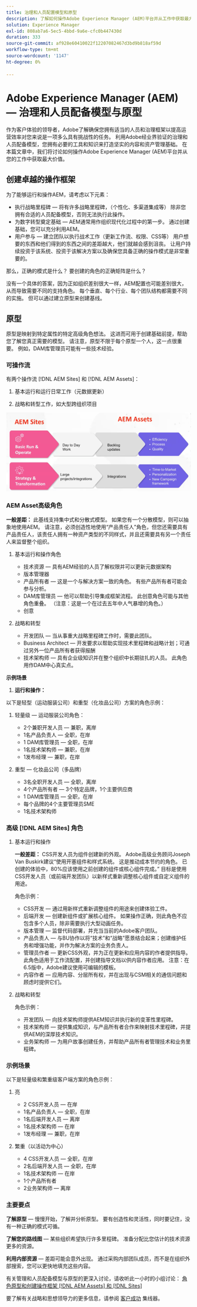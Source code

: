 ```yaml
---
title: 治理和人员配置模型和原型
description: 了解如何操作Adobe Experience Manager (AEM)平台并从工作中获取最大价值。
solution: Experience Manager
exl-id: 808ab7a6-5ec5-4bbd-9a6e-cfc0b447430d
duration: 333
source-git-commit: af928e60410022f12207082467d3bd9b818af59d
workflow-type: tm+mt
source-wordcount: '1147'
ht-degree: 0%

---
```


# Adobe Experience Manager (AEM) — 治理和人员配备模型与原型

作为客户体验的领导者，Adobe了解确保您拥有适当的人员和治理框架以提高运营效率对您来说是一项多么具有挑战性的任务。 利用Adobe经业界验证的治理和人员配备模型，您拥有必要的工具和知识来打造坚实的内容和资产管理基础。 在本篇文章中，我们将讨论如何操作Adobe Experience Manager (AEM)平台并从您的工作中获取最大价值。

## 创建卓越的操作框架

为了能够运行和操作AEM，请考虑以下元素：

* 执行战略里程碑 — 将有许多战略里程碑，（个性化、多渠道集成等） 除非您拥有合适的人员配备模型，否则无法执行此操作。
* 为数字转型奠定基础 — AEM通常用作组织现代化过程中的第一步。 通过创建基础，您可以充分利用AEM。
* 用户参与 — 建立团队以执行战术工作（更新工作流、权限、CSS等） 用户想要的东西和他们得到的东西之间的差距越大，他们就越会感到沮丧。 让用户持续投资于该系统、投资于该解决方案以及确保您具备正确的操作模式是非常重要的。

那么，正确的模式是什么？ 要创建的角色的正确矩阵是什么？

没有一个具体的答案，因为正如组织差别很大一样，AEM配置也可能差别很大，从而导致需要不同的支持角色。 每个垂直、每个行业、每个团队结构都需要不同的实施。 但可以通过建立原型来创建基线。

## 原型

原型是映射到特定属性的特定高级角色想法。 这进而可用于创建基础前提，帮助您了解您真正需要的模型。 请注意，原型不限于每个原型一个人，这一点很重要。 例如，DAM库管理员可能有一些技术经验。

### 可操作流

有两个操作流 [!DNL AEM Sites] 和 [!DNL AEM Assets]：

1. 基本运行和运行日常工作（元数据更新）

1. 战略和转型工作，如大型跨组织项目

![可操作流](assets/streams-of-operationalization.png)

### AEM Asset高级角色

**一般差距：** 此基线支持集中式和分散式模型。 如果您有一个分散模型，则可以抽象地使用AEM。 请注意，必须创造性地使用“产品责任人”角色，但您还需要具有产品责任人，该责任人拥有一种资产类型的不同样式，并且还需要具有另一个责任人来监督整个组织。

1. 基本运行和操作角色

   * 技术资源 — 具有AEM经验的人员了解权限并可以更新元数据架构
   * 版本管理器
   * 产品所有者 — 这是一个与解决方案一致的角色。 有些产品所有者可能会参与分析。
   * DAM库管理员 — 他可以帮助引导集成框架流程。 此创意角色可能与其他角色重叠。 （注意：这是一个在过去五年中人气暴增的角色。）
   * 创意

1. 战略和转型

   * 开发团队 — 当从事重大战略里程碑工作时，需要此团队。
   * Business Architect — 开发要求以帮助实现技术里程碑和战略计划；可通过另外一位产品所有者获得报酬
   * 技术架构师 — 具有企业级知识并在整个组织中长期驻扎的人员。 此角色用作DAM中心真实点。

**示例场景**

1. **运行和操作：**

以下是轻型（运动服装公司）和重型（化妆品公司）方案的角色示例：

1. 轻量级 — 运动服装公司角色：

   * 2个兼职开发人员 — 兼职，离岸
   * 1名产品负责人 — 全职，在岸
   * 1 DAM库管理员 — 全职，在岸
   * 1名技术架构师 — 兼职，在岸
   * 1发布经理 — 兼职，在岸

1. 重型 — 化妆品公司（多品牌）

   * 3名全职开发人员 — 全职，离岸
   * 4个产品所有者 — 3个特定品牌，1个主要供应商
   * 1 DAM库管理员 — 全职，在岸
   * 每个品牌的4个主要管理员SME
   * 1名技术架构师

### 高级 [!DNL AEM Sites] 角色

1. 基本运行和操作

   **一般差距：** CSS开发人员为组件创建新的外观。 Adobe高级业务顾问Joseph Van Buskirk建议“使用开塞组件和样式系统。 这是推动成本节约的角色。 已创建的体验中，80%应该使用之前创建的组件或核心组件完成。” 目标是使用CSS开发人员（或前端开发团队）以新样式重新调整核心组件或自定义组件的用途。

   角色示例：

   * CSS开发 — 通过用新样式重新调整组件的用途来创建体验工件。
   * 后端开发 — 创建新组件或扩展核心组件。 如果操作正确，则此角色不应包含多个人员，除非需要执行大型动画任务。
   * 版本管理 — 监督代码部署，并充当当前的Adobe客户团队。
   * 产品负责人 — 与BU协作以将“技术”和“战略”愿景结合起来；创建维护任务和增强功能，并作为解决方案的业务负责人。
   * 管理员作者 — 更新CSS外观，并为正在更新和应用内容的作者提供指导。 此角色适用于工作流配置，并创建指导文档以供内容作者应用。 注意：在6.5版中，Adobe建议使用可编辑的模板。
   * 内容作者 — 应用内容、分层所有权，并在出现与CSM相关的通信问题和顾虑时提供它们。

1. 战略和转型

   角色示例：

   * 开发团队 — 向技术架构师提供AEM知识并执行新的变革性里程碑。
   * 技术架构师 — 提供集成知识，与产品所有者合作来映射技术里程碑，并提供AEM的深厚技术知识。
   * 业务架构师 — 为用户故事创建任务，并帮助产品所有者管理技术和业务里程碑。

### 示例场景

以下是轻量级和繁重级客户端方案的角色示例：

1. 亮

   * 2 CSS开发人员 — 在岸
   * 1名产品负责人 — 全职，在岸
   * 1名后端开发人员 — 离岸
   * 1名技术架构师 — 在岸
   * 1发布经理 — 兼职，在岸

1. 繁重（以活动为中心）

   * 4 CSS开发人员 — 全职，在岸
   * 2名后端开发人员 — 全职，在岸
   * 1名技术架构师 — 在岸
   * 1个产品所有者
   * 2业务架构师 — 离岸

### 主要要点

**了解原型**  — 慢慢开始，了解并分析原型。 要有创造性和灵活性，同时要记住，没有一种正确的模式可循。

**了解您的路线图**  — 某些组织希望执行许多里程碑。 准备分配比您估计的技术资源更多的资源。

**利用内部资源**  — 差距可能会意外出现。 通过采购内部团队成员，而不是在组织外部搜索，您可以更快地填充这些内容。

有关管理和人员配备模型与原型的更深入讨论，请收听此一小时的小组讨论： [角色原型和创建操作框架 [!DNL AEM Assets] 和 [!DNL Sites]](https://adobecustomersuccess.adobeconnect.com/p8ml5nmy0758mp4/)

要了解有关战略和思想领导力的更多信息，请参阅 [客户成功](https://experienceleague.adobe.com/docs/customer-success/customer-success/overview.html) 集线器。
